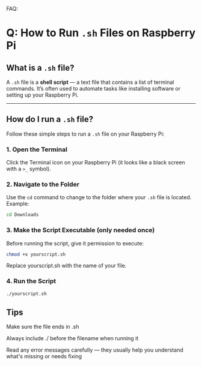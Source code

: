 FAQ:

# Q: How to Run `.sh` Files on Raspberry Pi

## What is a `.sh` file?

A `.sh` file is a **shell script** — a text file that contains a list of terminal commands. It’s often used to automate tasks like installing software or setting up your Raspberry Pi.

---

## How do I run a `.sh` file?

Follow these simple steps to run a `.sh` file on your Raspberry Pi:

### 1. Open the Terminal
Click the Terminal icon on your Raspberry Pi (it looks like a black screen with a `>_` symbol).

### 2. Navigate to the Folder
Use the `cd` command to change to the folder where your `.sh` file is located. Example:

```bash
cd Downloads
```

### 3. Make the Script Executable (only needed once)
Before running the script, give it permission to execute:

```bash
chmod +x yourscript.sh
```

Replace yourscript.sh with the name of your file.

### 4. Run the Script

```bash
./yourscript.sh
```

## Tips
Make sure the file ends in .sh

Always include ./ before the filename when running it

Read any error messages carefully — they usually help you understand what's missing or needs fixing

